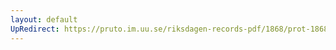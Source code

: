 ```yaml
---
layout: default
UpRedirect: https://pruto.im.uu.se/riksdagen-records-pdf/1868/prot-1868--ak--128/prot-1868--ak--128_001.pdf
---
```

